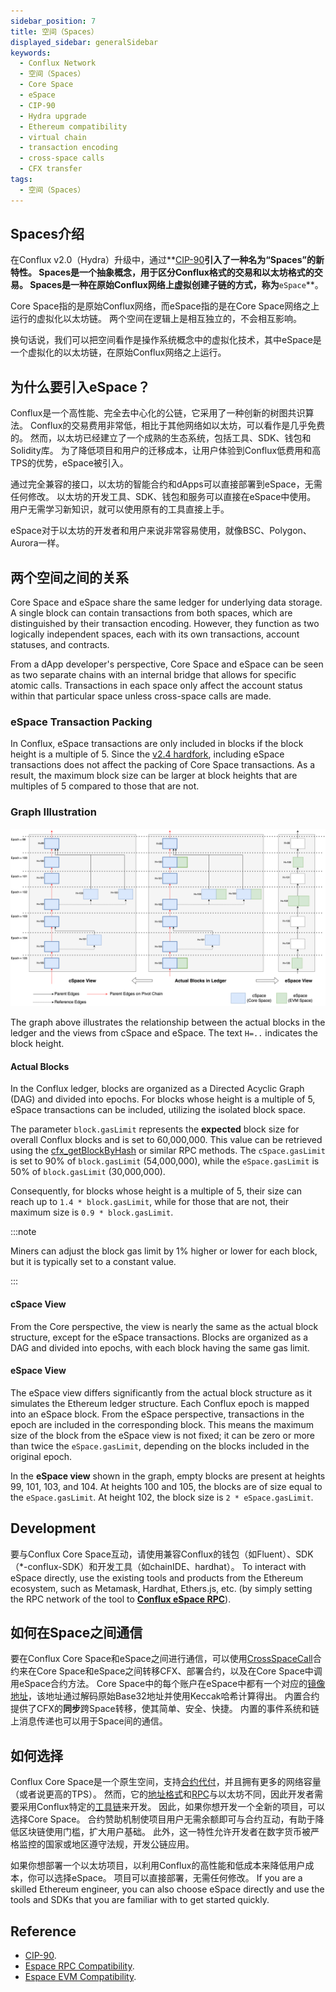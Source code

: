 ```yaml
---
sidebar_position: 7
title: 空间（Spaces）
displayed_sidebar: generalSidebar
keywords:
  - Conflux Network
  - 空间（Spaces）
  - Core Space
  - eSpace
  - CIP-90
  - Hydra upgrade
  - Ethereum compatibility
  - virtual chain
  - transaction encoding
  - cross-space calls
  - CFX transfer
tags:
  - 空间（Spaces）
---
```


## **Spaces介绍**

在Conflux v2.0（Hydra）升级中，通过**[CIP-90](https://github.com/Conflux-Chain/CIPs/blob/master/CIPs/cip-90.md)**引入了一种名为“Spaces”的新特性。 Spaces是一个抽象概念，用于区分Conflux格式的交易和以太坊格式的交易。 Spaces是一种在原始Conflux网络上虚拟创建子链的方式，称为**`eSpace`**。

Core Space指的是原始Conflux网络，而eSpace指的是在Core Space网络之上运行的虚拟化以太坊链。 两个空间在逻辑上是相互独立的，不会相互影响。

换句话说，我们可以把空间看作是操作系统概念中的虚拟化技术，其中eSpace是一个虚拟化的以太坊链，在原始Conflux网络之上运行。

## **为什么要引入eSpace？**

Conflux是一个高性能、完全去中心化的公链，它采用了一种创新的树图共识算法。 Conflux的交易费用非常低，相比于其他网络如以太坊，可以看作是几乎免费的。 然而，以太坊已经建立了一个成熟的生态系统，包括工具、SDK、钱包和Solidity库。 为了降低项目和用户的迁移成本，让用户体验到Conflux低费用和高TPS的优势，eSpace被引入。

通过完全兼容的接口，以太坊的智能合约和dApps可以直接部署到eSpace，无需任何修改。 以太坊的开发工具、SDK、钱包和服务可以直接在eSpace中使用。 用户无需学习新知识，就可以使用原有的工具直接上手。

eSpace对于以太坊的开发者和用户来说非常容易使用，就像BSC、Polygon、Aurora一样。

## **两个空间之间的关系**

Core Space and eSpace share the same ledger for underlying data storage. A single block can contain transactions from both spaces, which are distinguished by their transaction encoding. However, they function as two logically independent spaces, each with its own transactions, account statuses, and contracts.

From a dApp developer's perspective, Core Space and eSpace can be seen as two separate chains with an internal bridge that allows for specific atomic calls. Transactions in each space only affect the account status within that particular space unless cross-space calls are made.

### eSpace Transaction Packing

In Conflux, eSpace transactions are only included in blocks if the block height is a multiple of 5. Since the [v2.4 hardfork](../hardforks/v2.4.md), including eSpace transactions does not affect the packing of Core Space transactions. As a result, the maximum block size can be larger at block heights that are multiples of 5 compared to those that are not.

### Graph Illustration

![spaces view from hardfork v2.4](./img/space.drawio.svg)

The graph above illustrates the relationship between the actual blocks in the ledger and the views from cSpace and eSpace. The text `H=..` indicates the block height.

#### Actual Blocks

In the Conflux ledger, blocks are organized as a Directed Acyclic Graph (DAG) and divided into epochs. For blocks whose height is a multiple of 5, eSpace transactions can be included, utilizing the isolated block space.

The parameter `block.gasLimit` represents the **expected** block size for overall Conflux blocks and is set to 60,000,000. This value can be retrieved using the [cfx_getBlockByHash](../../core/build/json-rpc/cfx-namespace.md) or similar RPC methods. The `cSpace.gasLimit` is set to 90% of `block.gasLimit` (54,000,000), while the `eSpace.gasLimit` is 50% of `block.gasLimit` (30,000,000).

Consequently, for blocks whose height is a multiple of 5, their size can reach up to `1.4 * block.gasLimit`, while for those that are not, their maximum size is `0.9 * block.gasLimit`.

:::note

Miners can adjust the block gas limit by 1% higher or lower for each block, but it is typically set to a constant value.

:::

#### cSpace View

From the Core perspective, the view is nearly the same as the actual block structure, except for the eSpace transactions. Blocks are organized as a DAG and divided into epochs, with each block having the same gas limit.

#### eSpace View

The eSpace view differs significantly from the actual block structure as it simulates the Ethereum ledger structure. Each Conflux epoch is mapped into an eSpace block. From the eSpace perspective, transactions in the epoch are included in the corresponding block. This means the maximum size of the block from the eSpace view is not fixed; it can be zero or more than twice the `eSpace.gasLimit`, depending on the blocks included in the original epoch.

In the **eSpace view** shown in the graph, empty blocks are present at heights 99, 101, 103, and 104. At heights 100 and 105, the blocks are of size equal to the `eSpace.gasLimit`. At height 102, the block size is `2 * eSpace.gasLimit`.

## Development

要与Conflux Core Space互动，请使用兼容Conflux的钱包（如Fluent）、SDK（*-conflux-SDK）和开发工具（如chainIDE、hardhat）。 To interact with eSpace directly, use the existing tools and products from the Ethereum ecosystem, such as Metamask, Hardhat, Ethers.js, etc. (by simply setting the RPC network of the tool to **[Conflux eSpace RPC](../../espace/network-endpoints.md)**).

## **如何在Space之间通信**

要在Conflux Core Space和eSpace之间进行通信，可以使用[CrossSpaceCall](../../core/core-space-basics/internal-contracts/crossSpaceCall.md)合约来在Core Space和eSpace之间转移CFX、部署合约，以及在Core Space中调用eSpace合约方法。 Core Space中的每个账户在eSpace中都有一个对应的[镜像地址](../../espace/build/accounts.md#mapped-addresses-in-cross-space-operations)，该地址通过解码原始Base32地址并使用Keccak哈希计算得出。 内置合约提供了CFX的**同步**跨Space转移，使其简单、安全、快捷。 内置的事件系统和链上消息传递也可以用于Space间的通信。

## **如何选择**

Conflux Core Space是一个原生空间，支持[合约代付](../../core/core-space-basics/internal-contracts/sponsor-whitelist-control.md)，并且拥有更多的网络容量（或者说更高的TPS）。 然而，它的[地址格式](../../core/core-space-basics/addresses.md)和[RPC](../../core/build/json-rpc/cfx-namespace.md)与以太坊不同，因此开发者需要采用Conflux特定的[工具链](../../core/build/sdks-and-tools/sdks.md)来开发。 因此，如果你想开发一个全新的项目，可以选择Core Space。 合约赞助机制使项目用户无需余额即可与合约互动，有助于降低区块链使用门槛，扩大用户基础。 此外，这一特性允许开发者在数字货币被严格监控的国家或地区遵守法规，开发公链应用。

如果你想部署一个以太坊项目，以利用Conflux的高性能和低成本来降低用户成本，你可以选择eSpace。 项目可以直接部署，无需任何修改。 If you are a skilled Ethereum engineer, you can also choose eSpace directly and use the tools and SDKs that you are familiar with to get started quickly.

## Reference

- [CIP-90](https://github.com/Conflux-Chain/CIPs/blob/master/CIPs/cip-90.md).
- [Espace RPC Compatibility](../../espace/build/jsonrpc-compatibility.md).
- [Espace EVM Compatibility](../../espace/build/evm-compatibility.md).
